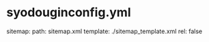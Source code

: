 # syodouginconfig.yml

sitemap:
    path: sitemap.xml
    template: ./sitemap_template.xml
    rel: false
 
